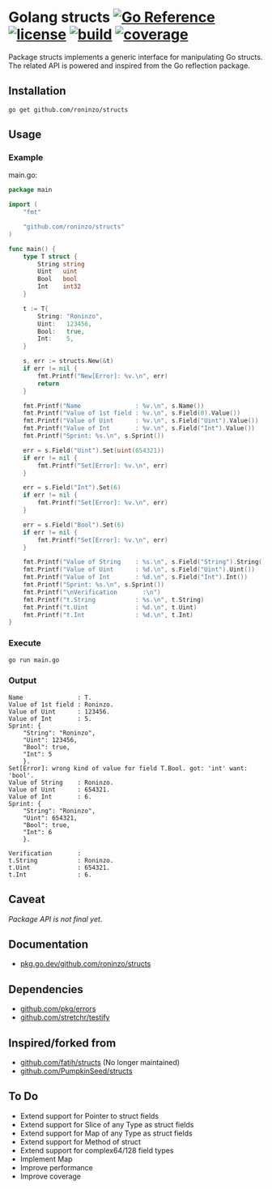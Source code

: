 Golang structs
[![Go Reference](https://pkg.go.dev/badge/github.com/roninzo/structs.svg)](https://pkg.go.dev/github.com/roninzo/structs)
[![license](https://img.shields.io/badge/license-MIT-green "The MIT License (MIT)")](LICENSE)
[![build](https://img.shields.io/badge/build-passing-green "Go build status")](structs.go)
[![coverage](https://img.shields.io/badge/coverage-65%25-orange?logo=codecov "Unit tests coverage")](structs_test.go) 
=======

Package structs implements a generic interface for manipulating Go structs.
The related API is powered and inspired from the Go reflection package.

## Installation

```
go get github.com/roninzo/structs
```

## Usage

### Example

main.go:
```go
package main

import (
	"fmt"

	"github.com/roninzo/structs"
)

func main() {
	type T struct {
		String string
		Uint   uint
		Bool   bool
		Int    int32
	}

	t := T{
		String: "Roninzo",
		Uint:   123456,
		Bool:   true,
		Int:    5,
	}

	s, err := structs.New(&t)
	if err != nil {
		fmt.Printf("New[Error]: %v.\n", err)
		return
	}

	fmt.Printf("Name               : %v.\n", s.Name())
	fmt.Printf("Value of 1st field : %v.\n", s.Field(0).Value())
	fmt.Printf("Value of Uint      : %v.\n", s.Field("Uint").Value())
	fmt.Printf("Value of Int       : %v.\n", s.Field("Int").Value())
	fmt.Printf("Sprint: %s.\n", s.Sprint())

	err = s.Field("Uint").Set(uint(654321))
	if err != nil {
		fmt.Printf("Set[Error]: %v.\n", err)
	}

	err = s.Field("Int").Set(6)
	if err != nil {
		fmt.Printf("Set[Error]: %v.\n", err)
	}

	err = s.Field("Bool").Set(6)
	if err != nil {
		fmt.Printf("Set[Error]: %v.\n", err)
	}

	fmt.Printf("Value of String    : %s.\n", s.Field("String").String()) // syntax for %s verb
	fmt.Printf("Value of Uint      : %d.\n", s.Field("Uint").Uint())     // syntax for %d verb
	fmt.Printf("Value of Int       : %d.\n", s.Field("Int").Int())       // syntax for %d verb
	fmt.Printf("Sprint: %s.\n", s.Sprint())
	fmt.Printf("\nVerification       :\n")
	fmt.Printf("t.String           : %s.\n", t.String)
	fmt.Printf("t.Uint             : %d.\n", t.Uint)
	fmt.Printf("t.Int              : %d.\n", t.Int)
}
```

### Execute

```bash
go run main.go
```

### Output

```
Name               : T.
Value of 1st field : Roninzo.
Value of Uint      : 123456.
Value of Int       : 5.
Sprint: {
	"String": "Roninzo",
	"Uint": 123456,
	"Bool": true,
	"Int": 5
	}.
Set[Error]: wrong kind of value for field T.Bool. got: 'int' want: 'bool'.
Value of String    : Roninzo.
Value of Uint      : 654321.
Value of Int       : 6.
Sprint: {
	"String": "Roninzo",
	"Uint": 654321,
	"Bool": true,
	"Int": 6
	}.

Verification       :
t.String           : Roninzo.
t.Uint             : 654321.
t.Int              : 6.
```

## Caveat

*Package API is not final yet*.


## Documentation

- [pkg.go.dev/github.com/roninzo/structs](https://pkg.go.dev/github.com/roninzo/structs)


<!-- 
## Coverage

### Unit Tests

```
ok  	github.com/roninzo/structs	0.336s	coverage: 78.7% of statements
```

### Benchmarks

```
BenchmarkContains-4           	  254612	      4168   ns/op	    1872 B/op	      35 allocs/op
BenchmarkCompareEqual-4       	 3544616	       337.5 ns/op	      32 B/op	       2 allocs/op
BenchmarkCompareNotEqual-4    	 3569827	       336.9 ns/op	      32 B/op	       2 allocs/op
BenchmarkIndex-4              	  331239	      3682   ns/op	    1872 B/op	      35 allocs/op
BenchmarkFieldNameByValue-4   	  296122	      3624   ns/op	    1872 B/op	      35 allocs/op
BenchmarkReplace-4            	  157482	      7606   ns/op	    1920 B/op	      25 allocs/op
BenchmarkMap-4                	 1000000	      1550   ns/op	     672 B/op	      15 allocs/op
PASS
coverage: 27.0% of statements
ok  	github.com/roninzo/structs	10.581s
```
 -->

## Dependencies

- [github.com/pkg/errors](https://github.com/pkg/errors)
- [github.com/stretchr/testify](https://github.com/stretchr/testify)


## Inspired/forked from

- [github.com/fatih/structs](https://github.com/fatih/structs) (No longer maintained)
- [github.com/PumpkinSeed/structs](https://github.com/PumpkinSeed/structs)
<!-- 
- https://go101.org/article/reflection.html
- https://github.com/zinuhe/golang-struct-interface
- https://github.com/jinzhu/copier
- [github.com/hvoecking/10772475](https://gist.github.com/hvoecking/10772475)
- [github.com/Ompluscator/dynamic-struct](https://github.com/Ompluscator/dynamic-struct)
- [github.com/r3labs/diff](https://github.com/r3labs/diff)
- [github.com/vdobler/ht/blob/populate](https://github.com/vdobler/ht/blob/master/populate/populate.go)
- [github.com/gookit/config](https://github.com/gookit/config)
- https://stackoverflow.com/questions/24348184/get-pointer-to-value-using-reflection
- https://github.com/jmhodges/copyfighter
- https://github.com/geraldywy/go-refcheck
 -->

## To Do
- Extend support for Pointer to struct fields  
- Extend support for Slice of any Type as struct fields  
- Extend support for Map of any Type as struct fields  
- Extend support for Method of struct  
- Extend support for complex64/128 field types
- Implement Map
- Improve performance
- Improve coverage
